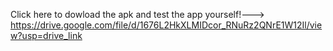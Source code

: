 Click here to dowload the apk and test the app yourself!---> https://drive.google.com/file/d/1676L2HkXLMIDcor_RNuRz2QNrE1W12Il/view?usp=drive_link
